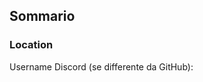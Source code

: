 <!-- If this PR closes an existing issue please add it using "Fixes #[issue_no]" here -->

## Sommario
<!-- Please provide a quick summary of changes for this PR. -->
<!-- If required for your PR, please provide references to backup any documentation you are submitting. -->

### Location
<!-- Please provide the original URL of the page modified or directory location here -->

<!-- You may optionally provide your discord username, so that we may contact you directly about the issue. -->
Username Discord (se differente da GitHub):